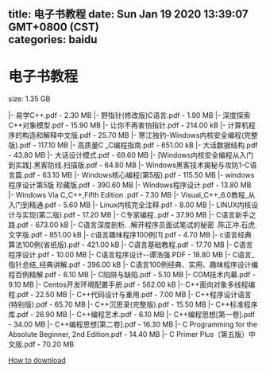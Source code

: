 
title: 电子书教程
date: Sun Jan 19 2020 13:39:07 GMT+0800 (CST)    
categories: baidu
---

# 电子书教程
size: 1.35 GB
 
 
|- 易学C++.pdf - 2.30 MB
|- 野指针(修改版)C语言.pdf - 1.90 MB
|- 深度探索C++对象模型.pdf - 15.90 MB
|- 让你不再害怕指针.pdf - 214.00 kB
|- 计算机程序的构造和解释中文版.pdf - 25.70 MB
|- 寒江独钓-Windows内核安全编程(完整版).pdf - 117.10 MB
|- 高质量C _C编程指南.pdf - 651.00 kB
|- 大话数据结构.pdf - 43.80 MB
|- 大话设计模式.pdf - 69.60 MB
|- [Windows内核安全编程从入门到实践].黑客防线.扫描版.pdf - 64.80 MB
|- Windows黑客技术揭秘与攻防1-C语言篇.pdf - 63.10 MB
|- Windows核心编程(第5版).pdf - 115.50 MB
|- windows程序设计第5版 珍藏版.pdf - 390.60 MB
|- Windows程序设计.pdf - 13.80 MB
|- Windows Via C_C++,Fifth Edition .pdf - 7.30 MB
|- Visual_C++_6.0教程_从入门到精通.pdf - 5.60 MB
|- Linux内核完全注释.pdf - 8.00 MB
|- LINUX内核设计与实现(第二版).pdf - 17.20 MB
|- C专家编程..pdf - 37.90 MB
|- C语言新手之路.pdf - 673.00 kB
|- C语言深度剖析. .解开程序员面试笔试的秘密 .陈正冲.石虎.文字版.pdf - 851.00 kB
|- c语言趣味程序100例[1].pdf - 4.70 MB
|- c语言经典算法100例(省纸版).pdf - 421.00 kB
|- C语言基础教程.pdf - 17.70 MB
|- C语言程序设计.pdf - 10.00 MB
|- C语言程序设计--谭浩强.PDF - 18.80 MB
|- C语言_指针总结_经典讲解.pdf - 396.00 kB
|- C语言100例经典、实用、趣味程序设计编程百例精解.pdf - 6.10 MB
|- C陷阱与缺陷.pdf - 5.10 MB
|- COM技术内幕.pdf - 9.10 MB
|- Centos开发环境配置手册.pdf - 562.00 kB
|- C++面向对象多线程编程.pdf - 22.50 MB
|- C++代码设计与重用.pdf - 7.00 MB
|- C++程序设计语言(特别版).pdf - 65.70 MB
|- C++沉思录(完整版).pdf - 15.50 MB
|- C++标准程序库.pdf - 26.90 MB
|- C++编程艺术.pdf - 6.10 MB
|- C++编程思想[第一卷].pdf - 34.00 MB
|- C++编程思想[第二卷].pdf - 16.30 MB
|- C Programming for the Absolute Beginner, 2nd Edition.pdf - 14.40 MB
|- C Primer Plus（第五版）中文版.pdf - 70.20 MB

[How to download](https://bpcam.bemobtrk.com/go/2ceec3aa-1ca2-46d6-b9ff-aaa5c184517c?jno=3391)